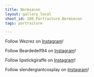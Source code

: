 ```yaml
---
title: Normiecon
layout: gallery_local
shoot_id: 100_Portraiture.Normiecon
tags: portraiture

---
```


Follow Wezrez on [Instagram](https://www.instagram.com/Wezrez)!

Follow Beardedelf94 on [Instagram](https://www.instagram.com/Beardedelf94)!

Follow lipstickgiraffe on [Instagram](https://www.instagram.com/lipstickgiraffe)!

Follow slendergiantcosplay on [Instagram](https://www.instagram.com/slendergiantcosplay)!


